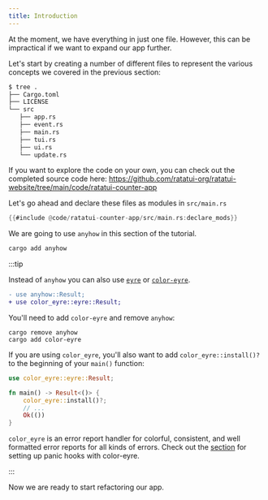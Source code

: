 ```yaml
---
title: Introduction
---
```


At the moment, we have everything in just one file. However, this can be impractical if we want to
expand our app further.

Let's start by creating a number of different files to represent the various concepts we covered in
the previous section:

```bash
$ tree .
├── Cargo.toml
├── LICENSE
└── src
   ├── app.rs
   ├── event.rs
   ├── main.rs
   ├── tui.rs
   ├── ui.rs
   └── update.rs
```

If you want to explore the code on your own, you can check out the completed source code here:
<https://github.com/ratatui-org/ratatui-website/tree/main/code/ratatui-counter-app>

Let's go ahead and declare these files as modules in `src/main.rs`

```rust
{{#include @code/ratatui-counter-app/src/main.rs:declare_mods}}
```

We are going to use `anyhow` in this section of the tutorial.

```bash
cargo add anyhow
```

:::tip

Instead of `anyhow` you can also use [`eyre`](https://github.com/eyre-rs/eyre) or
[`color-eyre`](https://github.com/eyre-rs/color-eyre).

```diff
- use anyhow::Result;
+ use color_eyre::eyre::Result;
```

You'll need to add `color-eyre` and remove `anyhow`:

```shell
cargo remove anyhow
cargo add color-eyre
```

If you are using `color_eyre`, you'll also want to add `color_eyre::install()?` to the beginning of
your `main()` function:

```rust
use color_eyre::eyre::Result;

fn main() -> Result<()> {
    color_eyre::install()?;
    // ...
    Ok(())
}
```

`color_eyre` is an error report handler for colorful, consistent, and well formatted error reports
for all kinds of errors. Check out the [section](/how-to/develop-apps/panic-hooks/) for setting up
panic hooks with color-eyre.

:::

Now we are ready to start refactoring our app.
